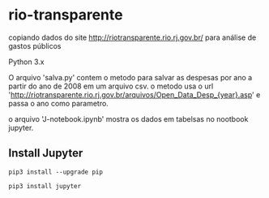 # rio-transparente

copiando dados do site http://riotransparente.rio.rj.gov.br/
para análise de gastos públicos


Python 3.x

O arquivo 'salva.py' contem o metodo para salvar as despesas por ano a partir do ano de 2008 em um arquivo csv.
o metodo usa o url 'http://riotransparente.rio.rj.gov.br/arquivos/Open_Data_Desp_{year}.asp' e passa o ano como parametro.

o arquivo 'J-notebook.ipynb' mostra os dados em tabelsas no nootbook jupyter.


## Install Jupyter

```
pip3 install --upgrade pip
```

```
pip3 install jupyter
```
